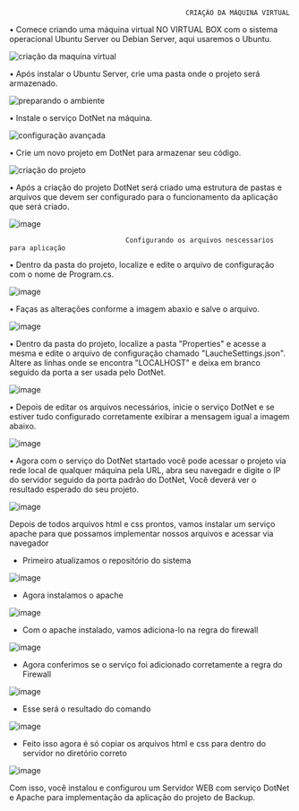                                                 CRIAÇÃO DA MÁQUINA VIRTUAL
                                                

• Comece criando uma máquina virtual NO VIRTUAL BOX com o sistema operacional Ubuntu Server ou Debian Server, aqui usaremos o Ubuntu.

![criação da maquina virtual](https://github.com/Loback07/Projeto_Gerenciamento_De_Redes/assets/167694546/e175bd10-6e16-47f4-bef9-b82523ae2379)

• Após instalar o Ubuntu Server, crie uma pasta onde o projeto será armazenado.
 
![preparando o ambiente](https://github.com/Loback07/Projeto_Gerenciamento_De_Redes/assets/167694546/95ed61f7-314f-41dd-9da5-4d085010c80e)

• Instale o serviço DotNet na máquina.

![configuração avançada](https://github.com/Loback07/Projeto_Gerenciamento_De_Redes/assets/167694546/e24c8c3e-fa09-4abd-a634-f2c3d451a0c9)

• Crie um novo projeto em DotNet para armazenar seu código.
   
![criação do projeto](https://github.com/Loback07/Projeto_Gerenciamento_De_Redes/assets/167694546/aa04e34c-5211-4dd9-bcc7-b26e750a58cf)

• Após a criação do projeto DotNet será criado uma estrutura de pastas e arquivos que devem ser configurado para o funcionamento da aplicação que será criado.

![image](https://github.com/Loback07/Projeto_Gerenciamento_De_Redes/assets/167694546/73440532-0f5d-4d69-8898-7cae42977c4b)



                                 Configurando os arquivos nescessarios para aplicação


• Dentro da pasta do projeto, localize e edite o arquivo de configuração com o nome de Program.cs.

![image](https://github.com/Loback07/Projeto_Gerenciamento_De_Redes/assets/167694546/f9c7c3ad-c1fc-40f3-865e-4391a546c962)

• Faças as alterações conforme a imagem abaxio e salve o arquivo.

![image](https://github.com/Loback07/Projeto_Gerenciamento_De_Redes/assets/167694546/7f56439b-4613-4de6-afe6-c4ea5a0edc3c)

• Dentro da pasta do projeto, localize a pasta "Properties" e acesse a mesma e edite o arquivo de configuração chamado "LaucheSettings.json".
Altere as linhas onde se encontra "LOCALHOST" e deixa em branco seguido da porta a ser usada pelo DotNet.

![image](https://github.com/Loback07/Projeto_Gerenciamento_De_Redes/assets/167694546/6fc7f2d5-1cb5-403c-9b2b-7cf2c6744983)

• Depois de editar os arquivos necessários, inicie o serviço DotNet e se estiver tudo configurado corretamente exibirar a mensagem igual a imagem abaixo.

![image](https://github.com/Loback07/Projeto_Gerenciamento_De_Redes/assets/167694546/8145078d-f42f-4762-b106-46191b533632)

• Agora com o serviço do DotNet startado você pode acessar o projeto via rede local de qualquer máquina pela URL, abra seu navegadr e digite o IP do servidor seguido da porta padrão do DotNet, Você deverá ver o resultado esperado do seu projeto.

![image](https://github.com/Loback07/Projeto_Gerenciamento_De_Redes/assets/167694546/3c798198-59ae-456c-b75e-758ecc46fc42)


Depois de todos arquivos html e css prontos, vamos instalar um serviço apache para que possamos implementar nossos arquivos e acessar via navegador 


* Primeiro atualizamos o repositório do sistema


 ![image](https://github.com/Loback07/Projeto_Gerenciamento_De_Redes/assets/167694546/4daa8d13-a779-4e62-972b-77afa05210d8)


* Agora instalamos o apache


![image](https://github.com/Loback07/Projeto_Gerenciamento_De_Redes/assets/167694546/78991580-c3c0-4310-833f-378e6224fb8e)

 
* Com o apache instalado, vamos adiciona-lo na regra do firewall


![image](https://github.com/Loback07/Projeto_Gerenciamento_De_Redes/assets/167694546/0b039601-1eda-4816-a1dc-238f529d6e31)


* Agora conferimos se o serviço foi adicionado corretamente a regra do Firewall


![image](https://github.com/Loback07/Projeto_Gerenciamento_De_Redes/assets/167694546/8e61f71b-30bd-45b0-b177-299e16e759e9)


* Esse será o resultado do comando


![image](https://github.com/Loback07/Projeto_Gerenciamento_De_Redes/assets/167694546/a2da1522-f790-4edd-a471-a6f4f4b0c34f)


* Feito isso agora é só copiar os arquivos html e css para dentro do servidor no diretório correto


![image](https://github.com/Loback07/Projeto_Gerenciamento_De_Redes/assets/167694546/6e09a121-5b28-4bc5-bd12-1fcd6d0e1649)



Com isso, você instalou e configurou um Servidor WEB com serviço DotNet e Apache para implementação da aplicação do projeto de Backup. 
